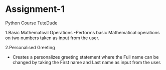 # Assignment-1
Python Course TuteDude

1.Basic Mathematival Operations
-Performs basic Mathematical operations on two numbers taken as input from the user.

2.Personalised Greeting
- Creates a personalizes greeting statement where the Full name can be changed by taking the First name and Last name as input from the user.
